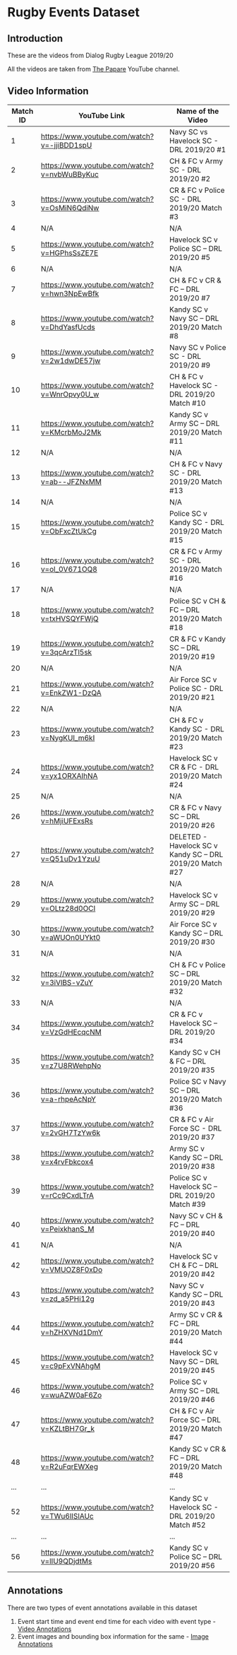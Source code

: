 # Rugby Events Dataset

## Introduction

These are the videos from Dialog Rugby League 2019/20

All the videos are taken from [The Papare](https://www.thepapare.com/) YouTube channel.

## Video Information

| Match ID | YouTube Link | Name of the Video |
| --- | ----------- | --- |
| 1 | https://www.youtube.com/watch?v=-jjiBDD1spU | Navy SC vs Havelock SC - DRL 2019/20 #1 | test |
| 2 | https://www.youtube.com/watch?v=nvbWuBByKuc | CH & FC v Army SC - DRL 2019/20 #2 | test |
| 3 | https://www.youtube.com/watch?v=OsMiN6QdiNw | CR & FC v Police SC - DRL 2019/20 Match #3 | test |
| 4 | N/A | N/A |
| 5 | https://www.youtube.com/watch?v=HGPhsSsZE7E | Havelock SC v Police SC – DRL 2019/20 #5 |
| 6 | N/A | N/A |
| 7 | https://www.youtube.com/watch?v=hwn3NpEwBfk | CH & FC v CR & FC – DRL 2019/20 #7 |
| 8 | https://www.youtube.com/watch?v=DhdYasfUcds | Kandy SC v Navy SC – DRL 2019/20 Match #8 |
| 9 | https://www.youtube.com/watch?v=2w1dwDE57jw | Navy SC v Police SC - DRL 2019/20 #9 |
| 10 | https://www.youtube.com/watch?v=WnrOpvy0U_w | CH & FC v Havelock SC - DRL 2019/20 Match #10 |
| 11 | https://www.youtube.com/watch?v=KMcrbMoJ2Mk | Kandy SC v Army SC – DRL 2019/20 Match #11 |
| 12 | N/A | N/A |
| 13 | https://www.youtube.com/watch?v=ab--JFZNxMM | CH & FC v Navy SC - DRL 2019/20 Match #13 |
| 14 | N/A | N/A |
| 15 | https://www.youtube.com/watch?v=ObFxcZtUkCg | Police SC v Kandy SC - DRL 2019/20 Match #15 |
| 16 | https://www.youtube.com/watch?v=ol_0V671OQ8 | CR & FC v Army SC - DRL 2019/20 Match #16 |
| 17 | N/A | N/A |
| 18 | https://www.youtube.com/watch?v=txHVSQYFWjQ | Police SC v CH & FC – DRL 2019/20 Match #18 |
| 19 | https://www.youtube.com/watch?v=3qcArzTl5sk | CR & FC v Kandy SC – DRL 2019/20 #19 |
| 20 | N/A | N/A |
| 21 | https://www.youtube.com/watch?v=EnkZW1-DzQA | Air Force SC v Police SC - DRL 2019/20 #21 |
| 22 | N/A | N/A |
| 23 | https://www.youtube.com/watch?v=NygKUl_m6kI | CH & FC v Kandy SC - DRL 2019/20 Match #23 |
| 24 | https://www.youtube.com/watch?v=yx1ORXAIhNA | Havelock SC v CR & FC - DRL 2019/20 Match #24 |
| 25 | N/A | N/A |
| 26 | https://www.youtube.com/watch?v=hMjiUFExsRs | CR & FC v Navy SC – DRL 2019/20 #26 |
| 27 | https://www.youtube.com/watch?v=Q51uDv1YzuU | DELETED - Havelock SC v Kandy SC – DRL 2019/20 Match #27 |
| 28 | N/A | N/A |
| 29 | https://www.youtube.com/watch?v=OLtz28d0OCI | Havelock SC v Army SC – DRL 2019/20 #29 |
| 30 | https://www.youtube.com/watch?v=aWUOn0UYkt0 | Air Force SC v Kandy SC – DRL 2019/20 #30 |
| 31 | N/A | N/A |
| 32 | https://www.youtube.com/watch?v=3iVlBS-vZuY | CH & FC v Police SC – DRL 2019/20 Match #32 |
| 33 | N/A | N/A |
| 34 | https://www.youtube.com/watch?v=VzGdHEcqcNM | CR & FC v Havelock SC – DRL 2019/20 #34 |
| 35 | https://www.youtube.com/watch?v=z7U8RWehpNo | Kandy SC v CH & FC – DRL 2019/20 #35 |
| 36 | https://www.youtube.com/watch?v=a-rhpeAcNpY | Police SC v Navy SC – DRL 2019/20 Match #36 |
| 37 | https://www.youtube.com/watch?v=2vGH7TzYw6k | CR & FC v Air Force SC - DRL 2019/20 #37 |
| 38 | https://www.youtube.com/watch?v=x4rvFbkcox4 | Army SC v Kandy SC – DRL 2019/20 #38 |
| 39 | https://www.youtube.com/watch?v=rCc9CxdLTrA | Police SC v Havelock SC – DRL 2019/20 Match #39 |
| 40 | https://www.youtube.com/watch?v=PeixkhanS_M | Navy SC v CH & FC – DRL 2019/20 #40 |
| 41 | N/A | N/A |
| 42 | https://www.youtube.com/watch?v=VMUOZ8F0xDo | Havelock SC v CH & FC – DRL 2019/20 #42 |
| 43 | https://www.youtube.com/watch?v=zd_a5PHi12g | Navy SC v Kandy SC – DRL 2019/20 #43 |
| 44 | https://www.youtube.com/watch?v=hZHXVNd1DmY | Army SC v CR & FC – DRL 2019/20 Match #44 |
| 45 | https://www.youtube.com/watch?v=c9pFxVNAhgM | Havelock SC v Navy SC – DRL 2019/20 #45 |
| 46 | https://www.youtube.com/watch?v=wuAZW0aF6Zo | Police SC v Army SC – DRL 2019/20 #46 |
| 47 | https://www.youtube.com/watch?v=KZLtBH7Gr_k | CH & FC v Air Force SC – DRL 2019/20 Match #47 |
| 48 | https://www.youtube.com/watch?v=R2uFqrEWXeg | Kandy SC v CR & FC – DRL 2019/20 Match #48 |
| ... | ... | ... |
| 52 | https://www.youtube.com/watch?v=TWu6lISlAUc | Kandy SC v Havelock SC - DRL 2019/20 Match #52 |
| ... | ... | ... |
| 56 | https://www.youtube.com/watch?v=lIU9QDjdtMs | Kandy SC v Police SC – DRL 2019/20 #56 |

## Annotations

There are two types of event annotations available in this dataset

1. Event start time and event end time for each video with event type - [Video Annotations](image-annotations/)
2. Event images and bounding box information for the same - [Image Annotations](video-annotations/)

